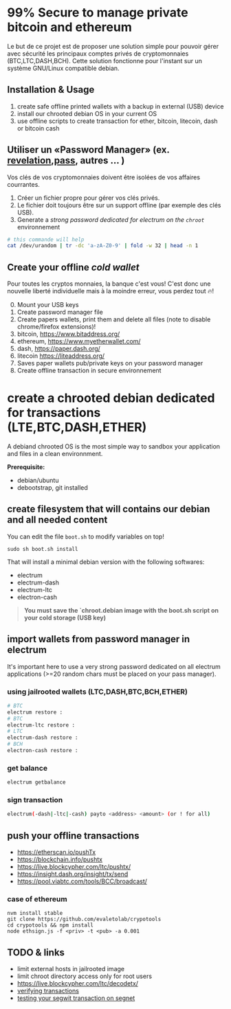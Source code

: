 # 99% Secure to manage private bitcoin and ethereum
Le but de ce projet est de proposer une solution simple pour pouvoir gérer avec sécurité 
les principaux comptes privés de cryptomonnaies (BTC,LTC,DASH,BCH). 
Cette solution fonctionne pour l'instant sur un système GNU/Linux compatible debian.

## Installation & Usage 
1. create safe offline printed wallets with a backup in external (USB) device 
2. install our chrooted debian OS in your current OS 
3. use offline scripts to create transaction for ether, bitcoin, litecoin, dash or bitcoin cash

## Utiliser un «Password Manager» (ex. [revelation](https://revelation.olasagasti.info/),[pass](https://www.passwordstore.org/), autres ... )
Vos clés de vos cryptomonnaies doivent être isolées de vos affaires courrantes.
1. Créer un fichier propre pour gérer vos clés privés.
2. Le fichier doit toujours être sur un support offline (par exemple des clés USB).
3. Generate a *strong password dedicated for electrum on the `chroot`* environnement

```bash
# this commande will help
cat /dev/urandom | tr -dc 'a-zA-Z0-9' | fold -w 32 | head -n 1
```


## Create your offline *cold wallet* 
Pour toutes les cryptos monnaies, la banque c'est vous! C'est donc une nouvelle 
liberté individuelle mais à la moindre erreur, vous perdez tout :fire:! 

0. Mount your USB keys
1. Create password manager file 
1. Create papers wallets, print them and delete all files (note to disable chrome/firefox extensions)! 
  1. bitcoin, https://www.bitaddress.org/ 
  2. ethereum, https://www.myetherwallet.com/ 
  3. dash, https://paper.dash.org/ 
  4. litecoin https://liteaddress.org/ 
2. Saves paper wallets pub/private keys on your password manager 
3. Create offline transaction in secure environnement


# create a chrooted debian dedicated for transactions (LTE,BTC,DASH,ETHER)
A debiand chrooted OS is the most simple way to sandbox your application and files in a clean environnment. 

**Prerequisite:**
* debian/ubuntu 
* debootstrap, git installed


## create filesystem that will contains our debian and all needed content
You can edit the file `boot.sh` to modify variables on top!

  `sudo sh boot.sh install`

That will install a minimal debian version with the following softwares:
* electrum 
* electrum-dash
* electrum-ltc
* electron-cash 

> **You must save the `chroot.debian image with the boot.sh script on your cold storage (USB key)**

## import wallets from password manager in electrum
It's important here to use a very strong password dedicated on all electrum applications (>=20 random chars must be placed on your pass manager).

### using jailrooted wallets (LTC,DASH,BTC,BCH,ETHER)
```bash
# BTC
electrum restore :
# BTC
electrum-ltc restore :
# LTC
electrum-dash restore :
# BCH
electron-cash restore :
```

### get balance 

```bash
electrum getbalance

```
 
### sign transaction

```bash
electrum(-dash|-ltc|-cash) payto <address> <amount> (or ! for all)
```

## push your offline transactions 
* https://etherscan.io/pushTx
* https://blockchain.info/pushtx
* https://live.blockcypher.com/ltc/pushtx/
* https://insight.dash.org/insight/tx/send
* https://pool.viabtc.com/tools/BCC/broadcast/


### case of ethereum 

```
nvm install stable
git clone https://github.com/evaletolab/crypotools
cd crypotools && npm install
node ethsign.js -f <priv> -t <pub> -a 0.001
```

## TODO & links

* limit external hosts in jailrooted image
* limit chroot directory access only for root users
* https://live.blockcypher.com/ltc/decodetx/
* [verifying transactions](https://coinb.in/#verify)
* [testing your segwit transaction on segnet](http://n.bitcoin.ninja/checktx)


